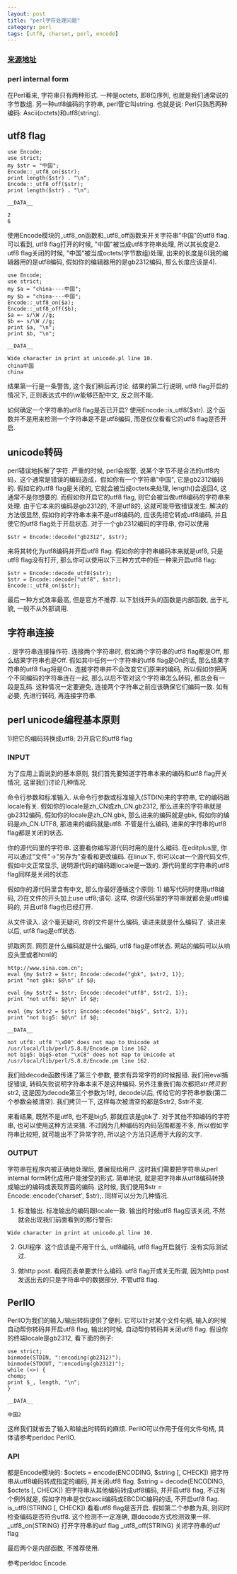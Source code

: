 ```yaml
---
layout: post
title: "perl字符处理问题"
category: perl 
tags: [utf8, charset, perl, encode]
---
```


### [来源地址](http://www.php-oa.com/2008/12/13/perl-unicode.html)

### perl internal form

在Perl看来, 字符串只有两种形式. 一种是octets, 即8位序列, 也就是我们通常说的字节数组. 另一种utf8编码的字符串, perl管它叫string. 也就是说: Perl只熟悉两种编码: Ascii(octets)和utf8(string).

## utf8 flag

```
use Encode;
use strict;
my $str = "中国";
Encode::_utf8_on($str);
print length($str) . "\n";
Encode::_utf8_off($str);
print length($str) . "\n";

__DATA__

2
6
```

使用Encode模块的_utf8_on函数和_utf8_off函数来开关字符串"中国"的utf8 flag. 可以看到, utf8 flag打开的时候, "中国"被当成utf8字符串处理, 所以其长度是2. utf8 flag关闭的时候, "中国"被当成octets(字节数组)处理, 出来的长度是6(我的编辑器用的是utf8编码, 假如你的编辑器用的是gb2312编码, 那么长度应该是4).


```
use Encode;
use strict;
my $a = "china----中国";
my $b = "china----中国";
Encode::_utf8_on($a);
Encode::_utf8_off($b);
$a =~ s/\W //g;
$b =~ s/\W //g;
print $a, "\n";
print $b, "\n";

__DATA__

Wide character in print at unicode.pl line 10.
china中国
china
```

结果第一行是一条警告, 这个我们稍后再讨论. 结果的第二行说明, utf8 flag开启的情况下, 正则表达式中的\w能够匹配中文, 反之则不能.

如何确定一个字符串的utf8 flag是否已开启? 使用Encode::is_utf8($str). 这个函数并不是用来检测一个字符串是不是utf8编码, 而是仅仅看看它的utf8 flag是否开启.


## unicode转码

perl错误地拆解了字符. 严重的时候, perl会报警, 说某个字节不是合法的utf8内码，这个通常是错误的编码造成，假如你有一个字符串"中国", 它是gb2312编码的. 假如它的utf8 flag是关闭的, 它就会被当成octets来处理, length()会返回4, 这通常不是你想要的. 而假如你开启它的utf8 flag, 则它会被当做utf8编码的字符串来处理. 由于它本来的编码是gb2312的, 不是utf8的, 这就可能导致错误发生. 
解决的方法很显然, 假如你的字符串本来不是utf8编码的, 应该先把它转成utf8编码, 并且使它的utf8 flag处于开启状态. 对于一个gb2312编码的字符串, 你可以使用

```
$str = Encode::decode("gb2312", $str);
```

来将其转化为utf8编码并开启utf8 flag. 假如你的字符串编码本来就是utf8, 只是utf8 flag没有打开, 那么你可以使用以下三种方式中的任一种来开启utf8 flag:

```
$str = Encode::decode_utf8($str);
$str = Encode::decode("utf8", $str);
Encode::_utf8_on($str);
```

最后一种方式效率最高, 但是官方不推荐. 以下划线开头的函数是内部函数, 出于礼貌, 一般不从外部调用.


## 字符串连接

```.``` 是字符串连接操作符. 连接两个字符串时, 假如两个字符串的utf8 flag都是Off, 那么结果字符串也是Off. 假如其中任何一个字符串的utf8 flag是On的话, 那么结果字符串的utf8 flag将是On. 连接字符串并不会改变它们原来的编码, 所以假如你把两个不同编码的字符串连在一起, 那么以后不管对这个字符串怎么转码, 都总会有一段是乱码. 这种情况一定要避免, 连接两个字符串之前应该确保它们编码一致. 如有必要, 先进行转码, 再连接字符串.


## perl unicode编程基本原则

 1)把它的编码转换成utf8; 2)开启它的utf8 flag


### INPUT

为了应用上面说到的基本原则, 我们首先要知道字符串本来的编码和utf8 flag开关情况, 这里我们讨论几种情况.

命令行参数和标准输入. 从命令行参数或标准输入(STDIN)来的字符串, 它的编码跟locale有关. 假如你的locale是zh_CN或zh_CN.gb2312, 那么进来的字符串就是gb2312编码, 假如你的locale是zh_CN.gbk, 那么进来的编码就是gbk, 假如你的编码是zh_CN.UTF8, 那进来的编码就是utf8. 不管是什么编码, 进来的字符串的utf8 flag都是关闭的状态.

你的源代码里的字符串. 这要看你编写源代码时用的是什么编码. 在editplus里, 你可以通过"文件"->"另存为"查看和更改编码. 在linux下, 你可以cat一个源代码文件, 假如中文正常显示, 说明源代码的编码跟locale是一致的. 源代码里的字符串的utf8 flag同样是关闭的状态.

假如你的源代码里含有中文, 那么你最好遵循这个原则: 1) 编写代码时使用utf8编码, 2)在文件的开头加上use utf8;语句. 这样, 你源代码里的字符串就都会是utf8编码的, 并且utf8 flag也已经打开.

从文件读入. 这个毫无疑问, 你的文件是什么编码, 读进来就是什么编码了. 读进来以后, utf8 flag是off状态.

抓取网页. 网页是什么编码就是什么编码, utf8 flag是off状态. 网站的编码可以从响应头里或者html的

```
http://www.sina.com.cn";
eval {my $str2 = $str; Encode::decode("gbk", $str2, 1)};
print "not gbk: $@\n" if $@;

eval {my $str2 = $str; Encode::decode("utf8", $str2, 1)};
print "not utf8: $@\n" if $@;

eval {my $str2 = $str; Encode::decode("big5", $str2, 1)};
print "not big5: $@\n" if $@;

__DATA__

not utf8: utf8 "\xD0" does not map to Unicode at /usr/local/lib/perl/5.8.8/Encode.pm line 162.
not big5: big5-eten "\xC8" does not map to Unicode at /usr/local/lib/perl/5.8.8/Encode.pm line 162.
```

我们给decode函数传递了第三个参数, 要求有异常字符的时候报错. 我们用eval捕捉错误, 转码失败说明字符串本来不是这种编码. 另外注重我们每次都把$str拷贝到$str2, 这是因为decode第三个参数为1时, decode以后, 传给它的字符串参数(第二个参数会被清空). 我们拷贝一下, 这样每次被清空的都是$str2, $str不变.

来看结果, 既然不是utf8, 也不是big5, 那就应该是gbk了. 对于其他不知编码的字符串, 也可以使用这种方法来猜. 不过因为几种编码的内码范围都差不多, 所以假如字符串比较短, 就可能出不了异常字符, 所以这个方法只适用于大段的文字.


### OUTPUT

字符串在程序内被正确地处理后, 要展现给用户. 这时我们需要把字符串从perl internal form转化成用户能接受的形式. 简单地说, 就是把字符串从utf8编码转换成输出的编码或表现界面的编码. 这时候, 我们使用$str = Encode::encode('charset', $str);. 同样可以分为几种情况.

1) 标准输出. 标准输出的编码跟locale一致. 输出的时候utf8 flag应该关闭, 不然就会出现我们前面看到的那行警告:

```
Wide character in print at unicode.pl line 10.
```

2) GUI程序. 这个应该是不用干什么, utf8编码, utf8 flag开启就行. 没有实际测试过.

3) 做http post. 看网页表单要求什么编码. utf8 flag开或关无所谓, 因为http post发送出去的只是字符串中的数据部分, 不管utf8 flag.

## PerlIO

PerlIO为我们的输入/输出转码提供了便利. 它可以针对某个文件句柄, 输入的时候自动帮你转码并开启utf8 flag, 输出的时候, 自动帮你转码并关闭utf8 flag. 假设你的终端locale是gb2312, 看下面的例子:

```
use strict;
binmode(STDIN, ":encoding(gb2312)");
binmode(STDOUT, ":encoding(gb2312)");
while (<>) {
chomp;
print $_, length, "\n";
}

__DATA__

中国2
```

这样我们就省去了输入和输出时转码的麻烦. PerlIO可以作用于任何文件句柄, 具体请参考perldoc PerlIO.

### API

都是Encode模块的:
$octets = encode(ENCODING, $string [, CHECK]) 把字符串从utf8编码转成指定的编码, 并关闭utf8 flag.
$string = decode(ENCODING, $octets [, CHECK]) 把字符串从其他编码转成utf8编码, 并开启utf8 flag, 不过有个例外就是, 假如字符串是仅仅ascii编码或EBCDIC编码的话, 不开启utf8 flag.
is_utf8(STRING [, CHECK]) 看看utf8 flag是否开启. 假如第二个参数为真, 则同时检查编码是否符合utf8. 这个检测不一定准确, 跟decode方式检测效果一样.
_utf8_on(STRING) 打开字符串的utf flag
_utf8_off(STRING) 关闭字符串的utf flag

最后两个是内部函数, 不推荐使用.

参考perldoc Encode.
